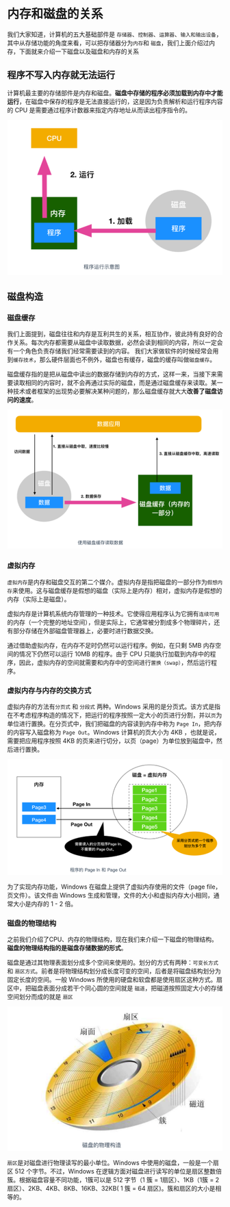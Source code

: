 # 内存和磁盘的关系

我们大家知道，计算机的五大基础部件是 `存储器`、`控制器`、`运算器`、`输入和输出设备`，其中从存储功能的角度来看，可以把存储器分为`内存`和 `磁盘`，我们上面介绍过内存，下面就来介绍一下磁盘以及磁盘和内存的关系

## 程序不写入内存就无法运行

计算机最主要的存储部件是内存和磁盘。**磁盘中存储的程序必须加载到内存中才能运行**，在磁盘中保存的程序是无法直接运行的，这是因为负责解析和运行程序内容的 CPU 是需要通过程序计数器来指定内存地址从而读出程序指令的。

![Program-operation-diagram](../images/Program-operation-diagram.png)

## 磁盘构造

### 磁盘缓存

我们上面提到，磁盘往往和内存是互利共生的关系，相互协作，彼此持有良好的合作关系。每次内存都需要从磁盘中读取数据，必然会读到相同的内容，所以一定会有一个角色负责存储我们经常需要读到的内容。 我们大家做软件的时候经常会用到`缓存技术`，那么硬件层面也不例外，磁盘也有缓存，磁盘的缓存叫做`磁盘缓存`。

磁盘缓存指的是把从磁盘中读出的数据存储到内存的方式，这样一来，当接下来需要读取相同的内容时，就不会再通过实际的磁盘，而是通过磁盘缓存来读取。某一种技术或者框架的出现势必要解决某种问题的，那么磁盘缓存就大大**改善了磁盘访问的速度**。

![Disk-cache-reads-data](../images/Disk-cache-reads-data.png)



### 虚拟内存

`虚拟内存`是内存和磁盘交互的第二个媒介。虚拟内存是指把磁盘的一部分作为`假想内存`来使用。这与磁盘缓存是假想的磁盘（实际上是内存）相对，虚拟内存是假想的内存（实际上是磁盘）。

虚拟内存是计算机系统内存管理的一种技术。它使得应用程序认为它拥有`连续可用`的内存（一个完整的地址空间），但是实际上，它通常被分割成多个物理碎片，还有部分存储在外部磁盘管理器上，必要时进行数据交换。

通过借助虚拟内存，在内存不足时仍然可以运行程序。例如，在只剩 5MB 内存空间的情况下仍然可以运行 10MB 的程序。由于 CPU 只能执行加载到内存中的程序，因此，虚拟内存的空间就需要和内存中的空间进行`置换（swap）`，然后运行程序。



### 虚拟内存与内存的交换方式

虚拟内存的方法有`分页式` 和 `分段式` 两种。Windows 采用的是分页式。该方式是指在不考虑程序构造的情况下，把运行的程序按照一定大小的页进行分割，并以`页`为单位进行置换。在分页式中，我们把磁盘的内容读到内存中称为 `Page In`，把内存的内容写入磁盘称为 `Page Out`。Windows 计算机的页大小为 4KB ，也就是说，需要把应用程序按照 4KB 的页来进行切分，以页（page）为单位放到磁盘中，然后进行置换。

![PAGEi-and-PAGE-out-of-the-program](../images/PAGEi-and-PAGE-out-of-the-program.png)

为了实现内存功能，Windows 在磁盘上提供了虚拟内存使用的文件（page file，页文件）。该文件由 Windows 生成和管理，文件的大小和虚拟内存大小相同，通常大小是内存的 1 - 2 倍。

### 磁盘的物理结构

之前我们介绍了CPU、内存的物理结构，现在我们来介绍一下磁盘的物理结构。**磁盘的物理结构指的是磁盘存储数据的形式**。

磁盘是通过其物理表面划分成多个空间来使用的。划分的方式有两种：`可变长方式` 和 `扇区方式`。前者是将物理结构划分成长度可变的空间，后者是将磁盘结构划分为固定长度的空间。一般 Windows 所使用的硬盘和软盘都是使用扇区这种方式。扇区中，把磁盘表面分成若干个同心圆的空间就是 `磁道`，把磁道按照固定大小的存储空间划分而成的就是 `扇区`

![The-physical-structure-of-a-disk](../images/The-physical-structure-of-a-disk.png)

`扇区`是对磁盘进行物理读写的最小单位。Windows 中使用的磁盘，一般是一个扇区 512 个字节。不过，Windows 在逻辑方面对磁盘进行读写的单位是扇区整数倍簇。根据磁盘容量不同功能，1簇可以是 512 字节（1 簇 = 1扇区）、1KB（1簇 = 2扇区）、2KB、4KB、8KB、16KB、32KB( 1 簇 = 64 扇区)。簇和扇区的大小是相等的。